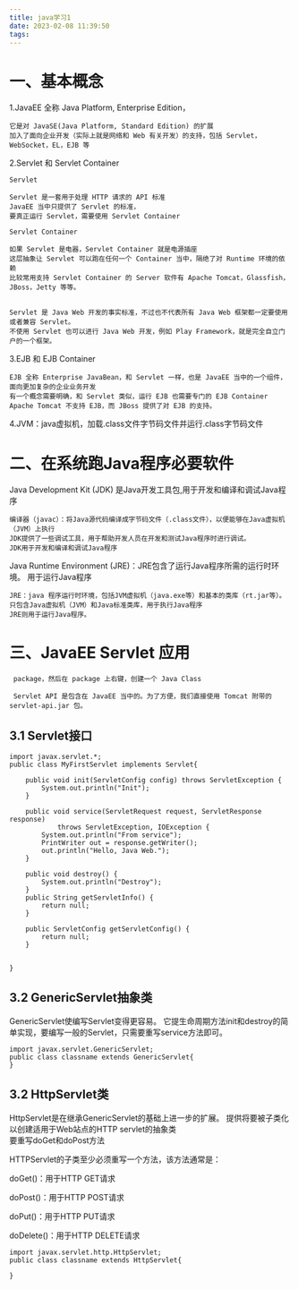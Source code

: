 ```yaml
---
title: java学习1
date: 2023-02-08 11:39:50
tags:
---
```

# 一、基本概念
    
1.JavaEE 全称 Java Platform, Enterprise Edition，
    
    它是对 JavaSE(Java Platform, Standard Edition) 的扩展
    加入了面向企业开发（实际上就是网络和 Web 有关开发）的支持，包括 Servlet，WebSocket，EL，EJB 等
    
2.Servlet 和 Servlet Container

    Servlet
    
    Servlet 是一套用于处理 HTTP 请求的 API 标准
    JavaEE 当中只提供了 Servlet 的标准，
    要真正运行 Servlet，需要使用 Servlet Container
    
    Servlet Container
    
    如果 Servlet 是电器，Servlet Container 就是电源插座
    这层抽象让 Servlet 可以跑在任何一个 Container 当中，隔绝了对 Runtime 环境的依赖
    比较常用支持 Servlet Container 的 Server 软件有 Apache Tomcat，Glassfish，JBoss，Jetty 等等。
    
    
    Servlet 是 Java Web 开发的事实标准，不过也不代表所有 Java Web 框架都一定要使用或者兼容 Servlet。
    不使用 Servlet 也可以进行 Java Web 开发，例如 Play Framework，就是完全自立门户的一个框架。
    
3.EJB 和 EJB Container

    EJB 全称 Enterprise JavaBean，和 Servlet 一样，也是 JavaEE 当中的一个组件，面向更加复杂的企业业务开发
    有一个概念需要明确，和 Servlet 类似，运行 EJB 也需要专门的 EJB Container
    Apache Tomcat 不支持 EJB，而 JBoss 提供了对 EJB 的支持。
    
    
4.JVM：java虚拟机，加载.class文件字节码文件并运行.class字节码文件    
    
    
    
# 二、在系统跑Java程序必要软件

Java Development Kit (JDK) 是Java开发工具包,用于开发和编译和调试Java程序

    编译器（javac）：将Java源代码编译成字节码文件（.class文件），以便能够在Java虚拟机（JVM）上执行
    JDK提供了一些调试工具，用于帮助开发人员在开发和测试Java程序时进行调试。
    JDK用于开发和编译和调试Java程序
    
Java Runtime Environment (JRE)：JRE包含了运行Java程序所需的运行时环境。 用于运行Java程序
    
    JRE：java 程序运行时环境，包括JVM虚拟机（java.exe等）和基本的类库（rt.jar等）。
    只包含Java虚拟机（JVM）和Java标准类库，用于执行Java程序
    JRE则用于运行Java程序。
# 三、JavaEE Servlet 应用

     package，然后在 package 上右键，创建一个 Java Class
     
     Servlet API 是包含在 JavaEE 当中的。为了方便，我们直接使用 Tomcat 附带的 servlet-api.jar 包。
     
     
## 3.1 Servlet接口

    import javax.servlet.*;
    public class MyFirstServlet implements Servlet{
    
        public void init(ServletConfig config) throws ServletException {
            System.out.println("Init");
        }
        
        public void service(ServletRequest request, ServletResponse response)
                throws ServletException, IOException {
            System.out.println("From service");
            PrintWriter out = response.getWriter();
            out.println("Hello, Java Web.");
        }
        
        public void destroy() {
            System.out.println("Destroy");
        }
        public String getServletInfo() {
            return null;
        }
        
        public ServletConfig getServletConfig() {
            return null;
        }
    
    
    }

## 3.2 GenericServlet抽象类

GenericServlet使编写Servlet变得更容易。
它提生命周期方法init和destroy的简单实现，要编写一般的Servlet，只需要重写service方法即可。

    import javax.servlet.GenericServlet;
    public class classname extends GenericServlet{
    }     

## 3.2 HttpServlet类  
   
    
HttpServlet是在继承GenericServlet的基础上进一步的扩展。 
提供将要被子类化以创建适用于Web站点的HTTP servlet的抽象类    
要重写doGet和doPost方法


HTTPServlet的子类至少必须重写一个方法，该方法通常是：

doGet()：用于HTTP GET请求

doPost()：用于HTTP POST请求

doPut()：用于HTTP PUT请求

doDelete()：用于HTTP DELETE请求


    import javax.servlet.http.HttpServlet; 
    public class classname extends HttpServlet{
    
    }   
 


    
    

